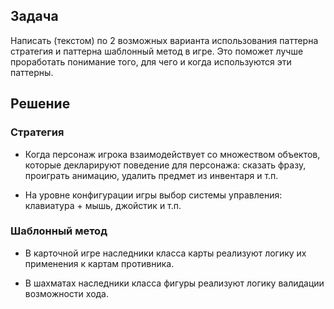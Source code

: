 ## Задача
Написать (текстом) по 2 возможных варианта использования паттерна стратегия и паттерна шаблонный метод в игре. Это поможет лучше проработать понимание того, для чего и когда используются эти паттерны.

## Решение

### Стратегия

- Когда персонаж игрока взаимодействует со множеством объектов, которые декларируют поведение для персонажа: сказать фразу, проиграть анимацию, удалить предмет из инвентаря и т.п.

- На уровне конфигурации игры выбор системы управления: клавиатура + мышь, джойстик и т.п.

### Шаблонный метод

- В карточной игре наследники класса карты реализуют логику их применения к картам противника.

- В шахматах наследники класса фигуры реализуют логику валидации возможности хода.
